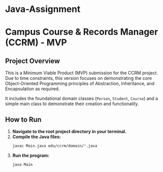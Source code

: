 # Java-Assignment

# Campus Course & Records Manager (CCRM) - MVP

## Project Overview

This is a Minimum Viable Product (MVP) submission for the CCRM project. Due to time constraints, this version focuses on demonstrating the core Object-Oriented Programming principles of Abstraction, Inheritance, and Encapsulation as required.

It includes the foundational domain classes (`Person`, `Student`, `Course`) and a simple main class to demonstrate their creation and functionality.

## How to Run

1.  **Navigate to the root project directory in your terminal.**
2.  **Compile the Java files:**
    ```sh
    javac Main.java edu/ccrm/domain/*.java
    ```
3.  **Run the program:**
    ```sh
    java Main
    ```
